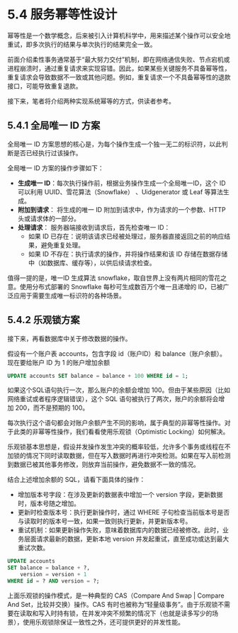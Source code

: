 # 5.4 服务幂等性设计

幂等性是一个数学概念，后来被引入计算机科学中，用来描述某个操作可以安全地重试，即多次执行的结果与单次执行的结果完全一致。

前面介绍柔性事务通常基于“最大努力交付”机制，即在网络通信失败、节点宕机或进程崩溃时，通过重复请求来实现容错。因此，如果某些关键服务不具备幂等性，重复请求会导致数据不一致或其他问题。例如，重复请求一个不具备幂等性的退款接口，可能导致重复退款。

接下来，笔者将介绍两种实现系统幂等的方式，供读者参考。

## 5.4.1 全局唯一 ID 方案

全局唯一 ID 方案思想的核心是，为每个操作生成一个独一无二的标识符，以此判断是否已经执行过该操作。

全局唯一 ID 方案的操作步骤如下：

- **生成唯一 ID**：每次执行操作前，根据业务操作生成一个全局唯一ID，这个 ID 可以利用 UUID、雪花算法（Snowflake）
、Uidgenerator 或 Leaf 等算法生成。
- **附加到请求**： 将生成的唯一 ID 附加到请求中，作为请求的一个参数、HTTP 头或请求体的一部分。
- **处理请求**： 服务器端接收到请求后，首先检查唯一 ID：
	- 如果 ID 已存在：说明该请求已经被处理过，服务器直接返回之前的响应结果，避免重复处理。
	- 如果 ID 不存在：执行请求的操作，并将操作结果和该 ID 存储在数据存储中（如数据库、缓存等），以供后续请求检查。

值得一提的是，唯一ID 生成算法 snowflake，取自世界上没有两片相同的雪花之意。使用分布式部署的 Snowflake 每秒可生成数百万个唯一且递增的 ID，已被广泛应用于需要生成唯一标识符的各种场景。

## 5.4.2 乐观锁方案

接下来，再看数据库中关于修改数据的操作。

假设有一个账户表 accounts，包含字段 id（账户ID）和 balance（账户余额）。现在要给账户 ID 为 1 的账户增加余额

```sql
UPDATE accounts SET balance = balance + 100 WHERE id = 1;
```
如果这个SQL语句执行一次，那么账户的余额会增加 100。但由于某些原因（比如网络重试或者程序逻辑错误），这个 SQL 语句被执行了两次，账户的余额将会增加 200，而不是预期的 100。

每次执行这个语句都会对账户余额产生不同的影响，属于典型的非幂等性操作。对于此类的非幂等性操作，我们看看使用乐观锁（Optimistic Locking）如何解决。

乐观锁基本思想是，假设并发操作发生冲突的概率较低，允许多个事务或线程在不加锁的情况下同时读取数据，但在写入数据时再进行冲突检测。如果在写入前检测到数据已被其他事务修改，则放弃当前操作，避免数据不一致的情况。

结合上述增加余额的 SQL，请看下面具体的操作：

- 增加版本号字段：在涉及更新的数据表中增加一个 version 字段，更新数据时，版本号随之增加。
- 更新时检查版本号：执行更新操作时，通过 WHERE 子句检查当前版本号是否与读取时的版本号一致，如果一致则执行更新，并更新版本号。
- 重试机制：如果更新操作失败，意味着数据库内的数据已经被修改。此时，业务层面请求最新的数据，更新本地 version 并发起重试，直至成功或达到最大重试次数。


```sql
UPDATE accounts 
SET balance = balance + ?, 
    version = version + 1 
WHERE id = ? AND version = ?;
```

上面乐观锁的操作模式，是一种典型的 CAS（Compare And Swap | Compare And Set，比较并交换）操作。CAS 有时也被称为“轻量级事务”。由于乐观锁不需要在读取和写入时持有锁，在并发冲突不频繁的情况下（也就是读多写少的场景），使用乐观锁除保证一致性之外，还可提供更好的并发性能。

